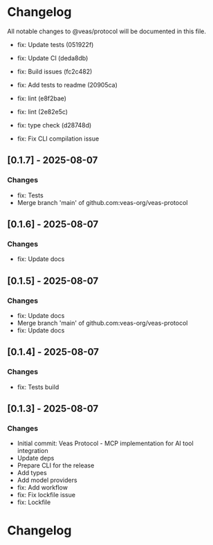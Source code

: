 # Changelog

All notable changes to @veas/protocol will be documented in this file.

- fix: Update tests (051922f)
- fix: Update CI (deda8db)
- fix: Build issues (fc2c482)
- fix: Add tests to readme (20905ca)
- fix: lint (e8f2bae)
- fix: lint (2e82e5c)
- fix: type check (d28748d)

- fix: Fix CLI compilation issue

## [0.1.7] - 2025-08-07

### Changes

- fix: Tests
- Merge branch 'main' of github.com:veas-org/veas-protocol

## [0.1.6] - 2025-08-07

### Changes

- fix: Update docs

## [0.1.5] - 2025-08-07

### Changes

- fix: Update docs
- Merge branch 'main' of github.com:veas-org/veas-protocol
- fix: Update docs

## [0.1.4] - 2025-08-07

### Changes

- fix: Tests build

## [0.1.3] - 2025-08-07

### Changes

- Initial commit: Veas Protocol - MCP implementation for AI tool integration
- Update deps
- Prepare CLI for the release
- Add types
- Add model providers
- fix: Add workflow
- fix: Fix lockfile issue
- fix: Lockfile

# Changelog

